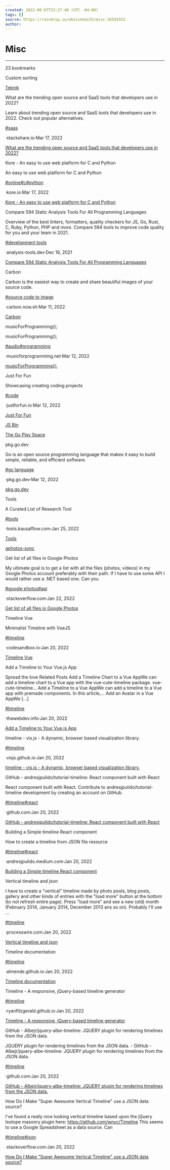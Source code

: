 ```yaml
---
created: 2022-08-07T23:27:40 (UTC -04:00)
tags: []
source: https://raindrop.io/whoisdsmith/misc-26591552
author: 
---
```


# Misc

---
23 bookmarks

Custom sorting

[Teknik](https://www.teknik.io/)

What are the trending open source and SaaS tools that developers use in 2022?

Learn about trending open source and SaaS tools that developers use in 2022. Check out popular alternatives.

[#saas](https://raindrop.io/whoisdsmith/misc-26591552/search/sort=-sort&perpage=30&page=0&search=%23saas)

·stackshare.io·Mar 17, 2022

[What are the trending open source and SaaS tools that developers use in 2022?](https://stackshare.io/tools/trending)

Kore - An easy to use web platform for C and Python

An easy to use web platform for C and Python

[#online](https://raindrop.io/whoisdsmith/misc-26591552/search/sort=-sort&perpage=30&page=0&search=%23online)[#c](https://raindrop.io/whoisdsmith/misc-26591552/search/sort=-sort&perpage=30&page=0&search=%23c)[#python](https://raindrop.io/whoisdsmith/misc-26591552/search/sort=-sort&perpage=30&page=0&search=%23python)

·kore.io·Mar 17, 2022

[Kore - An easy to use web platform for C and Python](https://kore.io/)

Compare 594 Static Analysis Tools For All Programming Languages

Overview of the best linters, formatters, quality checkers for JS, Go, Rust, C, Ruby, Python, PHP and more. Compare 594 tools to improve code quality for you and your team in 2021.

[#development tools](https://raindrop.io/whoisdsmith/misc-26591552/search/sort=-sort&perpage=30&page=0&search=%22%23development+tools%22)

·analysis-tools.dev·Dec 16, 2021

[Compare 594 Static Analysis Tools For All Programming Languages](https://analysis-tools.dev/)

Carbon

Carbon is the easiest way to create and share beautiful images of your source code.

[#source code to image](https://raindrop.io/whoisdsmith/misc-26591552/search/sort=-sort&perpage=30&page=0&search=%22%23source+code+to+image%22)

·carbon.now.sh·Mar 11, 2022

[Carbon](https://carbon.now.sh/)

musicForProgramming();

musicForProgramming();

[#audio](https://raindrop.io/whoisdsmith/misc-26591552/search/sort=-sort&perpage=30&page=0&search=%23audio)[#programming](https://raindrop.io/whoisdsmith/misc-26591552/search/sort=-sort&perpage=30&page=0&search=%23programming)

·musicforprogramming.net·Mar 12, 2022

[musicForProgramming();](https://musicforprogramming.net/latest/)

Just For Fun

Showcasing creating coding projects

[#code](https://raindrop.io/whoisdsmith/misc-26591552/search/sort=-sort&perpage=30&page=0&search=%23code)

·justforfun.io·Mar 12, 2022

[Just For Fun](https://justforfun.io/)

[JS Bin](https://jsbin.com/?html,output)

[The Go Play Space](https://goplay.space/)

pkg.go.dev

Go is an open source programming language that makes it easy to build simple, reliable, and efficient software.

[#go language](https://raindrop.io/whoisdsmith/misc-26591552/search/sort=-sort&perpage=30&page=0&search=%22%23go+language%22)

·pkg.go.dev·Mar 12, 2022

[pkg.go.dev](https://pkg.go.dev/?utm_source=godoc)

Tools

A Curated List of Research Tool

[#tools](https://raindrop.io/whoisdsmith/misc-26591552/search/sort=-sort&perpage=30&page=0&search=%23tools)

·tools.kausalflow.com·Jan 25, 2022

[Tools](https://tools.kausalflow.com/tools/)

[gphotos-sync](https://pypi.org/project/gphotos-sync/)

Get list of all files in Google Photos

My ultimate goal is to get a list with all the files (photos, videos) in my Google Photos account preferably with their path. If I have to use some API I would rather use a .NET based one. Can you

[#google photos](https://raindrop.io/whoisdsmith/misc-26591552/search/sort=-sort&perpage=30&page=0&search=%22%23google+photos%22)[#api](https://raindrop.io/whoisdsmith/misc-26591552/search/sort=-sort&perpage=30&page=0&search=%23api)

·stackoverflow.com·Jan 22, 2022

[Get list of all files in Google Photos](https://stackoverflow.com/questions/36871477/get-list-of-all-files-in-google-photos)

Timeline Vue

Minimalist Timeline with VueJS

[#timeline](https://raindrop.io/whoisdsmith/misc-26591552/search/sort=-sort&perpage=30&page=0&search=%23timeline)

·codesandbox.io·Jan 20, 2022

[Timeline Vue](https://codesandbox.io/s/n094ypklvl)

Add a Timeline to Your Vue.js App

Spread the love Related Posts Add a Timeline Chart to a Vue AppWe can add a timeline chart to a Vue app with the vue-cute-timeline package. vue-cute-timeline… Add a Timeline to a Vue AppWe can add a timeline to a Vue app with premade components. In this article,… Add an Avatar in a Vue AppWe […]

[#timeline](https://raindrop.io/whoisdsmith/misc-26591552/search/sort=-sort&perpage=30&page=0&search=%23timeline)

·thewebdev.info·Jan 20, 2022

[Add a Timeline to Your Vue.js App](https://thewebdev.info/2020/12/21/add-a-timeline-to-your-vuejs-app/)

timeline - vis.js - A dynamic, browser based visualization library.

[#timeline](https://raindrop.io/whoisdsmith/misc-26591552/search/sort=-sort&perpage=30&page=0&search=%23timeline)

·visjs.github.io·Jan 20, 2022

[timeline - vis.js - A dynamic, browser based visualization library.](https://visjs.github.io/vis-timeline/docs/timeline/)

GitHub - andresjpulido/tutorial-timeline: React component built with React

React component built with React. Contribute to andresjpulido/tutorial-timeline development by creating an account on GitHub.

[#timeline](https://raindrop.io/whoisdsmith/misc-26591552/search/sort=-sort&perpage=30&page=0&search=%23timeline)[#react](https://raindrop.io/whoisdsmith/misc-26591552/search/sort=-sort&perpage=30&page=0&search=%23react)

·github.com·Jan 20, 2022

[GitHub - andresjpulido/tutorial-timeline: React component built with React](https://github.com/andresjpulido/tutorial-timeline)

Building a Simple timeline React component

How to create a timeline from JSON file resource

[#timeline](https://raindrop.io/whoisdsmith/misc-26591552/search/sort=-sort&perpage=30&page=0&search=%23timeline)[#react](https://raindrop.io/whoisdsmith/misc-26591552/search/sort=-sort&perpage=30&page=0&search=%23react)

·andresjpulido.medium.com·Jan 20, 2022

[Building a Simple timeline React component](https://andresjpulido.medium.com/building-a-simple-timeline-react-component-5a782501fbb5)

Vertical timeline and json

I have to create a "vertical" timeline made by photo posts, blog posts, gallery and other kinds of entries with the "load more" button at the bottom (to not refresh entire page). Press "load more" and see a new (old) month (February 2014, January 2014, December 2013 ans so on). Probably I'll use ...

[#timeline](https://raindrop.io/whoisdsmith/misc-26591552/search/sort=-sort&perpage=30&page=0&search=%23timeline)

·processwire.com·Jan 20, 2022

[Vertical timeline and json](https://processwire.com/talk/topic/5523-vertical-timeline-and-json/)

Timeline documentation

[#timeline](https://raindrop.io/whoisdsmith/misc-26591552/search/sort=-sort&perpage=30&page=0&search=%23timeline)

·almende.github.io·Jan 20, 2022

[Timeline documentation](https://almende.github.io/chap-links-library/js/timeline/doc/)

Timeline - A responsive, jQuery-based timeline generator

[#timeline](https://raindrop.io/whoisdsmith/misc-26591552/search/sort=-sort&perpage=30&page=0&search=%23timeline)

·ryanfitzgerald.github.io·Jan 20, 2022

[Timeline - A responsive, jQuery-based timeline generator](https://ryanfitzgerald.github.io/vertical-timeline/)

GitHub - Albejr/jquery-albe-timeline: JQUERY plugin for rendering timelines from the JSON data.

JQUERY plugin for rendering timelines from the JSON data. - GitHub - Albejr/jquery-albe-timeline: JQUERY plugin for rendering timelines from the JSON data.

[#timeline](https://raindrop.io/whoisdsmith/misc-26591552/search/sort=-sort&perpage=30&page=0&search=%23timeline)

·github.com·Jan 20, 2022

[GitHub - Albejr/jquery-albe-timeline: JQUERY plugin for rendering timelines from the JSON data.](https://github.com/Albejr/jquery-albe-timeline)

How Do I Make "Super Awesome Vertical Timeline" use a JSON data source?

I've found a really nice looking vertical timeline based upon the jQuery Isotope masonry plugin here: https://github.com/wnyc/Timeline This seems to use a Google Spreadsheet as a data source. Can

[#timeline](https://raindrop.io/whoisdsmith/misc-26591552/search/sort=-sort&perpage=30&page=0&search=%23timeline)[#json](https://raindrop.io/whoisdsmith/misc-26591552/search/sort=-sort&perpage=30&page=0&search=%23json)

·stackoverflow.com·Jan 20, 2022

[How Do I Make "Super Awesome Vertical Timeline" use a JSON data source?](https://stackoverflow.com/questions/17956279/how-do-i-make-super-awesome-vertical-timeline-use-a-json-data-source)
